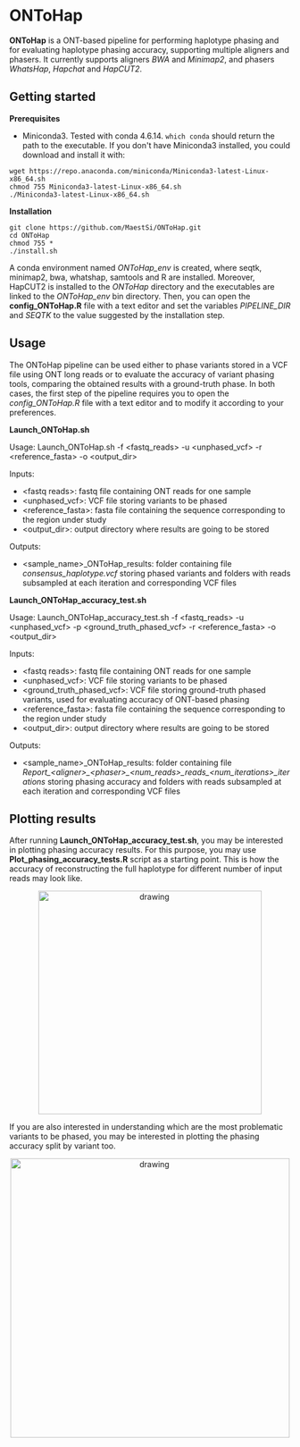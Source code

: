 # ONToHap

**ONToHap** is a ONT-based pipeline for performing haplotype phasing and for evaluating haplotype phasing accuracy, supporting multiple aligners and phasers. It currently supports aligners _BWA_ and _Minimap2_, and phasers _WhatsHap_, _Hapchat_ and _HapCUT2_.

## Getting started

**Prerequisites**

* Miniconda3.
Tested with conda 4.6.14.
```which conda``` should return the path to the executable.
If you don't have Miniconda3 installed, you could download and install it with:
```
wget https://repo.anaconda.com/miniconda/Miniconda3-latest-Linux-x86_64.sh
chmod 755 Miniconda3-latest-Linux-x86_64.sh
./Miniconda3-latest-Linux-x86_64.sh
```

**Installation**

```
git clone https://github.com/MaestSi/ONToHap.git
cd ONToHap
chmod 755 *
./install.sh
```

A conda environment named _ONToHap_env_ is created, where seqtk, minimap2, bwa, whatshap, samtools and R are installed. Moreover, HapCUT2 is installed to the _ONToHap_ directory and the executables are linked to the _ONToHap_env_ bin directory.
Then, you can open the **config_ONToHap.R** file with a text editor and set the variables _PIPELINE_DIR_ and _SEQTK_ to the value suggested by the installation step.

## Usage

The ONToHap pipeline can be used either to phase variants stored in a VCF file using ONT long reads or to evaluate the accuracy of variant phasing tools, comparing the obtained results with a ground-truth phase. In both cases, the first step of the pipeline requires you to open the _config_ONToHap.R_ file with a text editor and to modify it according to your preferences.

**Launch_ONToHap.sh**

Usage:
Launch_ONToHap.sh -f \<fastq_reads\> -u \<unphased_vcf\> -r \<reference_fasta\> -o \<output_dir\>

Inputs:
* \<fastq reads\>: fastq file containing ONT reads for one sample
* \<unphased_vcf\>: VCF file storing variants to be phased
* \<reference_fasta\>: fasta file containing the sequence corresponding to the region under study
* \<output_dir\>: output directory where results are going to be stored

Outputs:
* \<sample_name>\_ONToHap_results: folder containing file _consensus_haplotype.vcf_ storing phased variants and folders with reads subsampled at each iteration and corresponding VCF files

**Launch_ONToHap_accuracy_test.sh**

Usage:
Launch_ONToHap_accuracy_test.sh -f \<fastq_reads\> -u \<unphased_vcf\> -p \<ground_truth_phased_vcf\> -r \<reference_fasta\> -o \<output_dir\>

Inputs:
* \<fastq reads\>: fastq file containing ONT reads for one sample
* \<unphased_vcf\>: VCF file storing variants to be phased
* \<ground_truth_phased_vcf>: VCF file storing ground-truth phased variants, used for evaluating accuracy of ONT-based phasing
* \<reference_fasta\>: fasta file containing the sequence corresponding to the region under study
* \<output_dir\>: output directory where results are going to be stored

Outputs:
* \<sample_name>\_ONToHap_results: folder containing file _Report\_\<aligner\>\_\<phaser\>\_\<num_reads\>\_reads\_\<num\_iterations\>\_iterations_ storing phasing accuracy and folders with reads subsampled at each iteration and corresponding VCF files

## Plotting results

After running **Launch_ONToHap_accuracy_test.sh**, you may be interested in plotting phasing accuracy results. For this purpose, you may use **Plot_phasing_accuracy_tests.R** script as a starting point. This is how the accuracy of reconstructing the full haplotype for different number of input reads may look like.

<p align="center">
  <img src="Figures/S1_full_haplotype.jpeg" alt="drawing" width="400" title="Phasing accuracy full haplotype">
</p>

If you are also interested in understanding which are the most problematic variants to be phased, you may be interested in plotting the phasing accuracy split by variant too.

<p align="center">
  <img src="Figures/S1_acc_by_pos.png" alt="drawing" width="500" title="Phasing accuracy by position">
</p>



